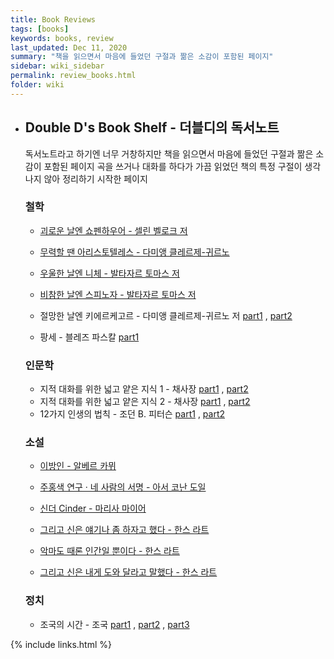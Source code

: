 ```yaml
---
title: Book Reviews
tags: [books]
keywords: books, review
last_updated: Dec 11, 2020
summary: "책을 읽으면서 마음에 들었던 구절과 짦은 소감이 포함된 페이지"
sidebar: wiki_sidebar
permalink: review_books.html
folder: wiki
---
```


- ## Double D's Book Shelf - 더블디의 독서노트

  독서노트라고 하기엔 너무 거창하지만 책을 읽으면서 마음에 들었던 구절과 짦은 소감이 포함된 페이지
  곡을 쓰거나 대화를 하다가 가끔 읽었던 책의 특정 구절이 생각나지 않아 정리하기 시작한 페이지
  
  ### 철학   

  - [괴로운 날엔 쇼펜하우어 - 셀린 벨로크 저](https://ddbook.tistory.com/2)
  - [무력할 땐 아리스토텔레스 - 다미앵 클레르제-귀르노](https://ddbook.tistory.com/3)
  - [우울한 날엔 니체 - 발타자르 토마스 저](https://ddbook.tistory.com/4)
  - [비참한 날엔 스피노자 - 발타자르 토마스 저](https://ddbook.tistory.com/5)
  - 절망한 날엔 키에르케고르 - 다미앵 클레르제-귀르노 저 [part1](https://ddbook.tistory.com/6) , [part2](https://ddbook.tistory.com/22)

  - 팡세 - 블레즈 파스칼 [part1](https://ddbook.tistory.com/16)

  
  ### 인문학
  
  - 지적 대화를 위한 넓고 얕은 지식 1 - 채사장 [part1](https://ddbook.tistory.com/7) , [part2](https://ddbook.tistory.com/23)
  - 지적 대화를 위한 넓고 얕은 지식 2 - 채사장 [part1](https://ddbook.tistory.com/8) , [part2](https://ddbook.tistory.com/24)
  - 12가지 인생의 법칙 - 조던 B. 피터슨 [part1](https://ddbook.tistory.com/15) , [part2](https://ddbook.tistory.com/20)
  
  ### 소설
  
  - [이방인 - 알베르 카뮈](https://ddbook.tistory.com/1)
  - [주홍색 연구 · 네 사람의 서명 - 아서 코난 도일](https://ddbook.tistory.com/10)
  - [신더 Cinder - 마리사 마이어](https://ddbook.tistory.com/13)

  - [그리고 신은 얘기나 좀 하자고 했다 - 한스 라트](https://ddbook.tistory.com/11)
  - [악마도 때론 인간일 뿐이다 - 한스 라트](https://ddbook.tistory.com/14)	
  - [그리고 신은 내게 도와 달라고 말했다 - 한스 라트](https://ddbook.tistory.com/17)

  ### 정치

  - 조국의 시간 - 조국  [part1](https://ddbook.tistory.com/36) , [part2](https://ddbook.tistory.com/37) , [part3](https://ddbook.tistory.com/38)
 
{% include links.html %}
